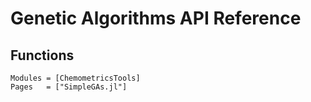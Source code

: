 # Genetic Algorithms API Reference

## Functions

```@autodocs
Modules = [ChemometricsTools]
Pages   = ["SimpleGAs.jl"]
```
